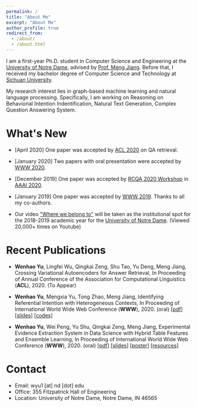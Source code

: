 ```yaml
---
permalink: /
title: "About Me"
excerpt: "About Me"
author_profile: true
redirect_from:
  - /about/
  - /about.html
---
```


I am a first-year Ph.D. student in Computer Science and Engineering at the [University of Notre Dame](https://www.nd.edu/), advised by [Prof. Meng Jiang](http://www.meng-jiang.com/). Before that, I received my bachelor degree of Computer Science and Technology at [Sichuan University](http://www.scu.edu.cn/).

My research interest lies in graph-based machine learning and natural language processing. Specifically, I am working on Reasoning on Behaviorial Intention Indentification, Natural Text Generation, Complex Question Answering System.

What's New
======

* \[April 2020\] One paper was accepted by [ACL 2020](https://acl2020.org/) on QA retrieval.
* \[January 2020\] Two papers with oral presentation were accepted by [WWW 2020](https://www2020.thewebconf.org/).

* \[December 2019\] One paper was accepted by [RCQA 2020 Workshop](https://rcqa-ws.github.io/) in [AAAI 2020](https://aaai.org/Conferences/AAAI-20/).
* \[January 2019\] One paper was accepted by [WWW 2019](https://www2019.thewebconf.org/). Thanks to all my co-authors.

* Our video ["Where we belong to"](https://www.youtube.com/watch?v=KRKoCkO3LDs) will be taken as the institutional spot for the 2018-2019 academic year for the [University of Notre Dame](https://www.nd.edu/). (Viewed 20,000+ times on Youtube)

Recent Publications
======

* **Wenhao Yu**, Lingfei Wu, Qingkai Zeng, Shu Tao, Yu Deng, Meng Jiang, Crossing Variational Autoencoders for Answer Retrieval, In Proceeding of Annual Conference of the Association for Computational Linguistics (**ACL**), 2020. (To Appear)

* **Wenhao Yu**, Mengxia Yu, Tong Zhao, Meng Jiang, Identifying Referential Intention with Heterogeneous Contexts, In Proceeding of International World Wide Web Conference (**WWW**), 2020. (oral) \[[pdf](/papers/C3_WWW_2020.pdf)\] \[[slides](/slides/C3_WWW_2020.pdf)\] \[[codes](https://github.com/dmsquare/ReferInt)\]

* **Wenhao Yu**, Wei Peng, Yu Shu, Qingkai Zeng, Meng Jiang, Experimental Evidence Extraction System in Data Science with Hybrid Table Features and Ensemble Learning, In Proceeding of International World Wide Web Conference (**WWW**), 2020. (oral) \[[pdf](/papers/C2_WWW_2020.pdf)\] \[[slides](/slides/C2_WWW_2020_slides.pdf)\] \[[poster](/poster/C2_WWW_2020_poster.pdf)\] \[[resources](https://github.com/dmsquare/Tablepedia)\]


Contact
======
* Email: wyu1 \[at\] nd \[dot\] edu
* Office: 355 Fitzpatrick Hall of Engineering
* Location: University of Notre Dame, Notre Dame, IN 46565

